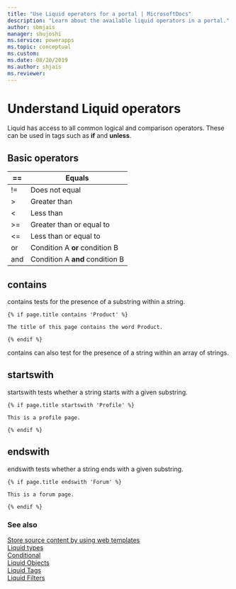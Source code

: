 ```yaml
---
title: "Use Liquid operators for a portal | MicrosoftDocs"
description: "Learn about the available liquid operators in a portal."
author: sbmjais
manager: shujoshi
ms.service: powerapps
ms.topic: conceptual
ms.custom: 
ms.date: 08/20/2019
ms.author: shjais
ms.reviewer:
---
```


# Understand Liquid operators

Liquid has access to all common logical and comparison operators. These can be used in tags such as **if** and **unless**.

## Basic operators

| ==    | Equals                          |
|-------|---------------------------------|
| !=    | Does not equal                  |
| &gt;  | Greater than                    |
| &lt;  | Less than                       |
| &gt;= | Greater than or equal to        |
| &lt;= | Less than or equal to           |
| or    | Condition A **or** condition B  |
| and   | Condition A **and** condition B |

## contains

contains tests for the presence of a substring within a string.

```
{% if page.title contains 'Product' %}

The title of this page contains the word Product.

{% endif %}
```

contains can also test for the presence of a string within an array of strings.

## startswith

startswith tests whether a string starts with a given substring.

```
{% if page.title startswith 'Profile' %}

This is a profile page.

{% endif %}
```

## endswith

endswith tests whether a string ends with a given substring.

```
{% if page.title endswith 'Forum' %}

This is a forum page.

{% endif %}
```

### See also

[Store source content by using web templates](store-content-web-templates.md)  
[Liquid types](liquid-types.md)  
[Conditional](liquid-conditional-operators.md)  
[Liquid Objects](liquid-objects.md)  
[Liquid Tags](liquid-tags.md)  
[Liquid Filters](liquid-filters.md) 